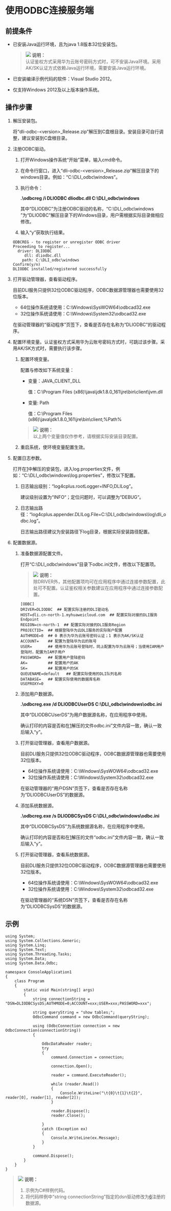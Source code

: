 # 使用ODBC连接服务端<a name="dli_01_0265"></a>

## 前提条件<a name="section12655972162948"></a>

-   已安装Java运行环境，且为java 1.8版本32位安装包。

    >![](public_sys-resources/icon-note.gif) **说明：**   
    >认证鉴权方式采用华为云账号密码方式时，可不安装Java环境。采用AK/SK认证方式依赖Java运行环境，需要安装Java运行环境。  


-   已安装编译示例代码的软件：Visual Studio 2012。
-   仅支持Windows 2012及以上版本操作系统。

## 操作步骤<a name="section2946158316655"></a>

1.  <a name="li2444737817101"></a>解压安装包。

    将“dli-odbc-<version\>\_Release.zip”解压到C盘根目录。安装目录可自行调整，建议安装到C盘根目录。

2.  注册ODBC驱动。

    1.  打开Windows操作系统“开始”菜单，输入cmd命令。
    2.  在命令行窗口，进入“dli-odbc-<version\>\_Release.zip”解压目录下的windows目录。例如：“C:\\DLI\_odbc\\windows”。
    3.  执行命令：

        **.\\odbcreg /i DLIODBC dliodbc.dll C:\\DLI\_odbc\\windows**

        其中“DLIODBC”为注册ODBC驱动的名称，“C:\\DLI\_odbc\\windows ”为“DLIODBC”解压目录下的Windows目录，用户需根据实际目录做相应修改。

    4.  输入“y”获取执行结果。

    ```
    ODBCREG - to register or unregister ODBC driver
    Proceeding to register...
      driver: DLIODBC
         dll: dliodbc.dll
        path: C:\DLI_odbc\windows
    Confirm(y/n)
    DLIODBC installed/registered successfully
    ```

3.  打开驱动管理器，查看驱动程序。

    目前DLI服务只提供32位ODBC驱动程序，ODBC数据源管理器也需要使用32位版本。

    -   64位操作系统请使用：C:\\Windows\\SysWOW64\\odbcad32.exe
    -   32位操作系统请使用：C:\\Windows\\System32\\odbcad32.exe

    在驱动管理器的“驱动程序”页签下，查看是否存在名称为“DLIODBC”的驱动程序。

4.  配置环境变量。认证鉴权方式采用华为云账号密码方式时，可跳过该步骤。采用AK/SK方式时，需要执行该步骤。
    1.  配置环境变量。

        配置与修改如下系统变量：

        -   变量：JAVA\_CLIENT\_DLL

            值：C:\\Program Files \(x86\)\\java\\jdk1.8.0\_161\\jre\\bin\\client\\jvm.dll

        -   变量: Path

            值：C:\\Program Files \(x86\)\\java\\jdk1.8.0\_161\\jre\\bin\\client;%Path%


        >![](public_sys-resources/icon-note.gif) **说明：**   
        >以上两个变量值仅作参考，请根据实际安装目录配置。  

    2.  重启系统，使环境变量配置生效。

5.  配置日志参数。

    打开在[1](#li2444737817101)中解压的安装包，进入log.properties文件，例如：“C:\\DLI\_odbc\\windows\\log.properties”，修改以下配置。

    1.  日志输出级别：“log4cplus.rootLogger=INFO,DLILog”。

        建议级别设置为“INFO“；定位问题时，可以调整为“DEBUG“。

    2.  日志输出路径：“log4cplus.appender.DLILog.File=C:\\DLI\_odbc\\windows\\log\\dli\_odbc.log”。

        日志输出路径建议为安装路径下log目录，根据实际安装路径配置。


6.  <a name="li65930874174932"></a>配置数据源。
    1.  准备数据源配置文件。

        打开“C:\\DLI\_odbc\\windows”目录下odbc.ini文件，修改以下配置项。

        >![](public_sys-resources/icon-note.gif) **说明：**   
        >除DRIVER外，其他配置项均可在应用程序中通过连接参数配置，此处可不配置。认证鉴权相关参数建议在应用程序中通过连接参数配置。  

        ```
        [ODBC]
        DRIVER=DLIODBC  ## 配置实际注册的DLI驱动名
        HOST=dli.cn-north-1.myhuaweicloud.com  ## 配置实际对接的DLI服务Endpoint
        REGION=cn-north-1  ## 配置实际对接的DLI服务Region
        PROJECTID=  ## 根据登陆华为云DLI服务的实际账户配置
        AUTHMODE=0  ## 0 表示为华为云账号密码认证；1 表示为AK/SK认证
        ACCOUNT=    ## 配置为登陆华为云的账号
        USER=       ## 使用华为云账号登陆时，同上配置为华为云账号；当使用IAM用户登陆时，配置为IAM子用户
        PASSWORD=   ## 配置用户登陆密码
        AK=         ## 配置用户的AK
        SK=         ## 配置用户的SK
        QUEUENAME=default   ## 配置实际使用的DLI队列名称
        DATABASE=   ## 配置实际使用的数据库名称
        USEPROXY=0
        ```

    2.  添加用户数据源。

        **.\\odbcreg.exe /d DLIODBCUserDS C:\\DLI\_odbc\\windows\\odbc.ini**

        其中“DLIODBCUserDS”为用户数据源名称，在应用程序中使用。

        确认打印的内容是否和在[1](#li2444737817101)解压的文件odbc.ini”文件内容一致，确认一致后输入“y”。

    3.  打开驱动管理器，查看用户数据源。

        目前DLI服务只提供32位ODBC驱动程序，ODBC数据源管理器也需要使用32位版本。

        -   64位操作系统请使用：C:\\Windows\\SysWOW64\\odbcad32.exe
        -   32位操作系统请使用：C:\\Windows\\System32\\odbcad32.exe

        在驱动管理器的“用户DSN”页签下，查看是否存在名称为“DLIODBCUserDS”的数据源。

    4.  添加系统数据源。

        **.\\odbcreg.exe /s DLIODBCSysDS C:\\DLI\_odbc\\windows\\odbc.ini**

        其中“DLIODBCSysDS”为系统数据源名称，在应用程序中使用。

        确认打印的内容是否和在[1](#li2444737817101)解压的文件“odbc.ini”文件内容一致，确认一致后输入“y”。

    5.  打开驱动管理器，查看系统数据源。

        目前DLI服务只提供32位ODBC驱动程序，ODBC数据源管理器也需要使用32位版本。

        -   64位操作系统请使用：C:\\Windows\\SysWOW64\\odbcad32.exe
        -   32位操作系统请使用：C:\\Windows\\System32\\odbcad32.exe

        在驱动管理器的“系统DSN”页签下，查看是否存在名称为“DLIODBCSysDS”的数据源。



## 示例<a name="section2480263418554"></a>

```
using System;
using System.Collections.Generic;
using System.Linq;
using System.Text;
using System.Threading.Tasks;
using System.Data;
using System.Data.Odbc;

namespace ConsoleApplication1
{
    class Program
    {
        static void Main(string[] args)
        {
            string connectionString = "DSN=DLIODBCSysDS;AUTHMODE=0;ACCOUNT=xxx;USER=xxx;PASSWORD=xxx";

            string queryString = "show tables;";
            OdbcCommand command = new OdbcCommand(queryString);

            using (OdbcConnection connection = new OdbcConnection(connectionString))
            {

                OdbcDataReader reader;
                try
                {
                    command.Connection = connection;

                    connection.Open();

                    reader = command.ExecuteReader();

                    while (reader.Read())
                    {
                        Console.WriteLine("\t{0}\t{1}\t{2}", 
reader[0], reader[1], reader[2]);
                    }

                    reader.Dispose();
                    reader.Close();

                }
                catch (Exception ex)
                {
                    Console.WriteLine(ex.Message);
                }
            }

            command.Dispose();
        }
    }
}
```

>![](public_sys-resources/icon-note.gif) **说明：**   
>1.  示例为C\#样例代码。  
>2.  将代码样例中“string connectionString”指定的dsn驱动修改为[6](#li65930874174932)注册的数据源。  

